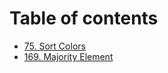 # Table of contents

* [75. Sort Colors](README.md)
* [169. Majority Element](169.-majority-element.md)
